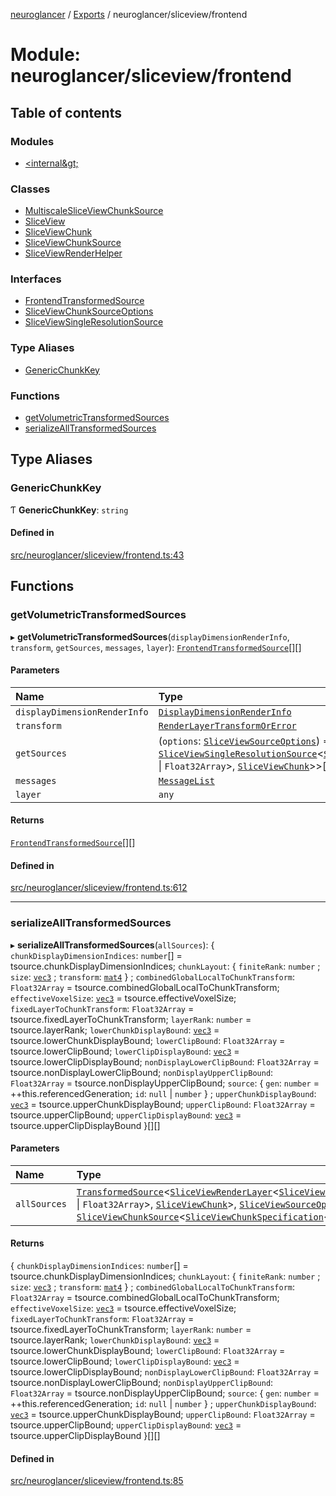 [neuroglancer](../README.md) / [Exports](../modules.md) / neuroglancer/sliceview/frontend

# Module: neuroglancer/sliceview/frontend

## Table of contents

### Modules

- [&lt;internal\&gt;](neuroglancer_sliceview_frontend._internal_.md)

### Classes

- [MultiscaleSliceViewChunkSource](../classes/neuroglancer_sliceview_frontend.MultiscaleSliceViewChunkSource.md)
- [SliceView](../classes/neuroglancer_sliceview_frontend.SliceView.md)
- [SliceViewChunk](../classes/neuroglancer_sliceview_frontend.SliceViewChunk.md)
- [SliceViewChunkSource](../classes/neuroglancer_sliceview_frontend.SliceViewChunkSource.md)
- [SliceViewRenderHelper](../classes/neuroglancer_sliceview_frontend.SliceViewRenderHelper.md)

### Interfaces

- [FrontendTransformedSource](../interfaces/neuroglancer_sliceview_frontend.FrontendTransformedSource.md)
- [SliceViewChunkSourceOptions](../interfaces/neuroglancer_sliceview_frontend.SliceViewChunkSourceOptions.md)
- [SliceViewSingleResolutionSource](../interfaces/neuroglancer_sliceview_frontend.SliceViewSingleResolutionSource.md)

### Type Aliases

- [GenericChunkKey](neuroglancer_sliceview_frontend.md#genericchunkkey)

### Functions

- [getVolumetricTransformedSources](neuroglancer_sliceview_frontend.md#getvolumetrictransformedsources)
- [serializeAllTransformedSources](neuroglancer_sliceview_frontend.md#serializealltransformedsources)

## Type Aliases

### GenericChunkKey

Ƭ **GenericChunkKey**: `string`

#### Defined in

[src/neuroglancer/sliceview/frontend.ts:43](https://github.com/ActiveBrainAtlas2/neuroglancer/blob/034b457d/src/neuroglancer/sliceview/frontend.ts#L43)

## Functions

### getVolumetricTransformedSources

▸ **getVolumetricTransformedSources**(`displayDimensionRenderInfo`, `transform`, `getSources`, `messages`, `layer`): [`FrontendTransformedSource`](../interfaces/neuroglancer_sliceview_frontend.FrontendTransformedSource.md)[][]

#### Parameters

| Name | Type |
| :------ | :------ |
| `displayDimensionRenderInfo` | [`DisplayDimensionRenderInfo`](../interfaces/neuroglancer_navigation_state.DisplayDimensionRenderInfo.md) |
| `transform` | [`RenderLayerTransformOrError`](neuroglancer_render_coordinate_transform.md#renderlayertransformorerror) |
| `getSources` | (`options`: [`SliceViewSourceOptions`](../interfaces/neuroglancer_sliceview_base.SliceViewSourceOptions.md)) => [`SliceViewSingleResolutionSource`](../interfaces/neuroglancer_sliceview_frontend.SliceViewSingleResolutionSource.md)<[`SliceViewChunkSource`](../classes/neuroglancer_sliceview_frontend.SliceViewChunkSource.md)<[`SliceViewChunkSpecification`](../interfaces/neuroglancer_sliceview_base.SliceViewChunkSpecification.md)<`Uint32Array` \| `Float32Array`\>, [`SliceViewChunk`](../classes/neuroglancer_sliceview_frontend.SliceViewChunk.md)\>\>[][] |
| `messages` | [`MessageList`](../classes/neuroglancer_util_message_list.MessageList.md) |
| `layer` | `any` |

#### Returns

[`FrontendTransformedSource`](../interfaces/neuroglancer_sliceview_frontend.FrontendTransformedSource.md)[][]

#### Defined in

[src/neuroglancer/sliceview/frontend.ts:612](https://github.com/ActiveBrainAtlas2/neuroglancer/blob/034b457d/src/neuroglancer/sliceview/frontend.ts#L612)

___

### serializeAllTransformedSources

▸ **serializeAllTransformedSources**(`allSources`): { `chunkDisplayDimensionIndices`: `number`[] = tsource.chunkDisplayDimensionIndices; `chunkLayout`: { `finiteRank`: `number` ; `size`: [`vec3`](../classes/neuroglancer_util_geom.vec3.md) ; `transform`: [`mat4`](../classes/neuroglancer_util_geom.mat4.md)  } ; `combinedGlobalLocalToChunkTransform`: `Float32Array` = tsource.combinedGlobalLocalToChunkTransform; `effectiveVoxelSize`: [`vec3`](../classes/neuroglancer_util_geom.vec3.md) = tsource.effectiveVoxelSize; `fixedLayerToChunkTransform`: `Float32Array` = tsource.fixedLayerToChunkTransform; `layerRank`: `number` = tsource.layerRank; `lowerChunkDisplayBound`: [`vec3`](../classes/neuroglancer_util_geom.vec3.md) = tsource.lowerChunkDisplayBound; `lowerClipBound`: `Float32Array` = tsource.lowerClipBound; `lowerClipDisplayBound`: [`vec3`](../classes/neuroglancer_util_geom.vec3.md) = tsource.lowerClipDisplayBound; `nonDisplayLowerClipBound`: `Float32Array` = tsource.nonDisplayLowerClipBound; `nonDisplayUpperClipBound`: `Float32Array` = tsource.nonDisplayUpperClipBound; `source`: { `gen`: `number` = ++this.referencedGeneration; `id`: ``null`` \| `number`  } ; `upperChunkDisplayBound`: [`vec3`](../classes/neuroglancer_util_geom.vec3.md) = tsource.upperChunkDisplayBound; `upperClipBound`: `Float32Array` = tsource.upperClipBound; `upperClipDisplayBound`: [`vec3`](../classes/neuroglancer_util_geom.vec3.md) = tsource.upperClipDisplayBound }[][]

#### Parameters

| Name | Type |
| :------ | :------ |
| `allSources` | [`TransformedSource`](../interfaces/neuroglancer_sliceview_base.TransformedSource.md)<[`SliceViewRenderLayer`](../classes/neuroglancer_sliceview_renderlayer.SliceViewRenderLayer.md)<[`SliceViewChunkSource`](../classes/neuroglancer_sliceview_frontend.SliceViewChunkSource.md)<[`SliceViewChunkSpecification`](../interfaces/neuroglancer_sliceview_base.SliceViewChunkSpecification.md)<`Uint32Array` \| `Float32Array`\>, [`SliceViewChunk`](../classes/neuroglancer_sliceview_frontend.SliceViewChunk.md)\>, [`SliceViewSourceOptions`](../interfaces/neuroglancer_sliceview_base.SliceViewSourceOptions.md)\>, [`SliceViewChunkSource`](../classes/neuroglancer_sliceview_frontend.SliceViewChunkSource.md)<[`SliceViewChunkSpecification`](../interfaces/neuroglancer_sliceview_base.SliceViewChunkSpecification.md)<`Uint32Array` \| `Float32Array`\>, [`SliceViewChunk`](../classes/neuroglancer_sliceview_frontend.SliceViewChunk.md)\>\>[][] |

#### Returns

{ `chunkDisplayDimensionIndices`: `number`[] = tsource.chunkDisplayDimensionIndices; `chunkLayout`: { `finiteRank`: `number` ; `size`: [`vec3`](../classes/neuroglancer_util_geom.vec3.md) ; `transform`: [`mat4`](../classes/neuroglancer_util_geom.mat4.md)  } ; `combinedGlobalLocalToChunkTransform`: `Float32Array` = tsource.combinedGlobalLocalToChunkTransform; `effectiveVoxelSize`: [`vec3`](../classes/neuroglancer_util_geom.vec3.md) = tsource.effectiveVoxelSize; `fixedLayerToChunkTransform`: `Float32Array` = tsource.fixedLayerToChunkTransform; `layerRank`: `number` = tsource.layerRank; `lowerChunkDisplayBound`: [`vec3`](../classes/neuroglancer_util_geom.vec3.md) = tsource.lowerChunkDisplayBound; `lowerClipBound`: `Float32Array` = tsource.lowerClipBound; `lowerClipDisplayBound`: [`vec3`](../classes/neuroglancer_util_geom.vec3.md) = tsource.lowerClipDisplayBound; `nonDisplayLowerClipBound`: `Float32Array` = tsource.nonDisplayLowerClipBound; `nonDisplayUpperClipBound`: `Float32Array` = tsource.nonDisplayUpperClipBound; `source`: { `gen`: `number` = ++this.referencedGeneration; `id`: ``null`` \| `number`  } ; `upperChunkDisplayBound`: [`vec3`](../classes/neuroglancer_util_geom.vec3.md) = tsource.upperChunkDisplayBound; `upperClipBound`: `Float32Array` = tsource.upperClipBound; `upperClipDisplayBound`: [`vec3`](../classes/neuroglancer_util_geom.vec3.md) = tsource.upperClipDisplayBound }[][]

#### Defined in

[src/neuroglancer/sliceview/frontend.ts:85](https://github.com/ActiveBrainAtlas2/neuroglancer/blob/034b457d/src/neuroglancer/sliceview/frontend.ts#L85)
